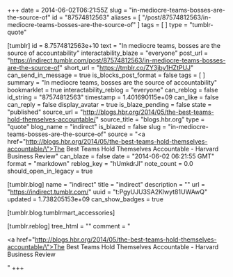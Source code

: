 +++
date = 2014-06-02T06:21:55Z
slug = "in-mediocre-teams-bosses-are-the-source-of"
id = "87574812563"
aliases = [ "/post/87574812563/in-mediocre-teams-bosses-are-the-source-of" ]
tags = [ ]
type = "tumblr-quote"

[tumblr]
id = 8.7574812563e+10
text = "In mediocre teams, bosses are the source of accountability"
interactability_blaze = "everyone"
post_url = "https://indirect.tumblr.com/post/87574812563/in-mediocre-teams-bosses-are-the-source-of"
short_url = "https://tmblr.co/ZY3jby1HZtPUJ"
can_send_in_message = true
is_blocks_post_format = false
tags = [ ]
summary = "In mediocre teams, bosses are the source of accountability"
bookmarklet = true
interactability_reblog = "everyone"
can_reblog = false
id_string = "87574812563"
timestamp = 1.401690115e+09
can_like = false
can_reply = false
display_avatar = true
is_blaze_pending = false
state = "published"
source_url = "http://blogs.hbr.org/2014/05/the-best-teams-hold-themselves-accountable/"
source_title = "blogs.hbr.org"
type = "quote"
blog_name = "indirect"
is_blazed = false
slug = "in-mediocre-teams-bosses-are-the-source-of"
source = "<a href=\"http://blogs.hbr.org/2014/05/the-best-teams-hold-themselves-accountable/\">The Best Teams Hold Themselves Accountable - Harvard Business Review</a>"
can_blaze = false
date = "2014-06-02 06:21:55 GMT"
format = "markdown"
reblog_key = "hUmkdrJl"
note_count = 0.0
should_open_in_legacy = true

[tumblr.blog]
name = "indirect"
title = "indirect"
description = ""
url = "https://indirect.tumblr.com/"
uuid = "t:PgyUJU3SA2Klwyt81UWAwQ"
updated = 1.738205153e+09
can_show_badges = true

[tumblr.blog.tumblrmart_accessories]

[tumblr.reblog]
tree_html = ""
comment = "<p><a href=\"http://blogs.hbr.org/2014/05/the-best-teams-hold-themselves-accountable/\">The Best Teams Hold Themselves Accountable - Harvard Business Review</a></p>"
+++
